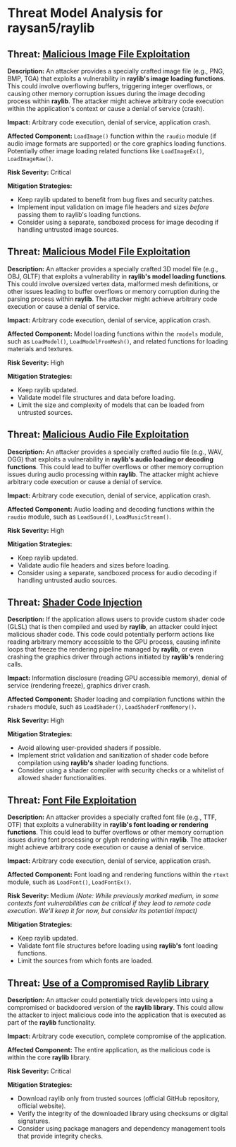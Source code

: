 # Threat Model Analysis for raysan5/raylib

## Threat: [Malicious Image File Exploitation](./threats/malicious_image_file_exploitation.md)

**Description:** An attacker provides a specially crafted image file (e.g., PNG, BMP, TGA) that exploits a vulnerability in **raylib's image loading functions**. This could involve overflowing buffers, triggering integer overflows, or causing other memory corruption issues during the image decoding process within **raylib**. The attacker might achieve arbitrary code execution within the application's context or cause a denial of service (crash).

**Impact:** Arbitrary code execution, denial of service, application crash.

**Affected Component:** `LoadImage()` function within the `raudio` module (if audio image formats are supported) or the core graphics loading functions. Potentially other image loading related functions like `LoadImageEx()`, `LoadImageRaw()`.

**Risk Severity:** Critical

**Mitigation Strategies:**
* Keep raylib updated to benefit from bug fixes and security patches.
* Implement input validation on image file headers and sizes *before* passing them to raylib's loading functions.
* Consider using a separate, sandboxed process for image decoding if handling untrusted image sources.

## Threat: [Malicious Model File Exploitation](./threats/malicious_model_file_exploitation.md)

**Description:** An attacker provides a specially crafted 3D model file (e.g., OBJ, GLTF) that exploits a vulnerability in **raylib's model loading functions**. This could involve oversized vertex data, malformed mesh definitions, or other issues leading to buffer overflows or memory corruption during the parsing process within **raylib**. The attacker might achieve arbitrary code execution or cause a denial of service.

**Impact:** Arbitrary code execution, denial of service, application crash.

**Affected Component:** Model loading functions within the `rmodels` module, such as `LoadModel()`, `LoadModelFromMesh()`, and related functions for loading materials and textures.

**Risk Severity:** High

**Mitigation Strategies:**
* Keep raylib updated.
* Validate model file structures and data before loading.
* Limit the size and complexity of models that can be loaded from untrusted sources.

## Threat: [Malicious Audio File Exploitation](./threats/malicious_audio_file_exploitation.md)

**Description:** An attacker provides a specially crafted audio file (e.g., WAV, OGG) that exploits a vulnerability in **raylib's audio loading or decoding functions**. This could lead to buffer overflows or other memory corruption issues during audio processing within **raylib**. The attacker might achieve arbitrary code execution or cause a denial of service.

**Impact:** Arbitrary code execution, denial of service, application crash.

**Affected Component:** Audio loading and decoding functions within the `raudio` module, such as `LoadSound()`, `LoadMusicStream()`.

**Risk Severity:** High

**Mitigation Strategies:**
* Keep raylib updated.
* Validate audio file headers and sizes before loading.
* Consider using a separate, sandboxed process for audio decoding if handling untrusted audio sources.

## Threat: [Shader Code Injection](./threats/shader_code_injection.md)

**Description:** If the application allows users to provide custom shader code (GLSL) that is then compiled and used by **raylib**, an attacker could inject malicious shader code. This code could potentially perform actions like reading arbitrary memory accessible to the GPU process, causing infinite loops that freeze the rendering pipeline managed by **raylib**, or even crashing the graphics driver through actions initiated by **raylib's** rendering calls.

**Impact:** Information disclosure (reading GPU accessible memory), denial of service (rendering freeze), graphics driver crash.

**Affected Component:** Shader loading and compilation functions within the `rshaders` module, such as `LoadShader()`, `LoadShaderFromMemory()`.

**Risk Severity:** High

**Mitigation Strategies:**
* Avoid allowing user-provided shaders if possible.
* Implement strict validation and sanitization of shader code before compilation using **raylib's** shader loading functions.
* Consider using a shader compiler with security checks or a whitelist of allowed shader functionalities.

## Threat: [Font File Exploitation](./threats/font_file_exploitation.md)

**Description:** An attacker provides a specially crafted font file (e.g., TTF, OTF) that exploits a vulnerability in **raylib's font loading or rendering functions**. This could lead to buffer overflows or other memory corruption issues during font processing or glyph rendering within **raylib**. The attacker might achieve arbitrary code execution or cause a denial of service.

**Impact:** Arbitrary code execution, denial of service, application crash.

**Affected Component:** Font loading and rendering functions within the `rtext` module, such as `LoadFont()`, `LoadFontEx()`.

**Risk Severity:** Medium *(Note: While previously marked medium, in some contexts font vulnerabilities can be critical if they lead to remote code execution. We'll keep it for now, but consider its potential impact)*

**Mitigation Strategies:**
* Keep raylib updated.
* Validate font file structures before loading using **raylib's** font loading functions.
* Limit the sources from which fonts are loaded.

## Threat: [Use of a Compromised Raylib Library](./threats/use_of_a_compromised_raylib_library.md)

**Description:** An attacker could potentially trick developers into using a compromised or backdoored version of the **raylib library**. This could allow the attacker to inject malicious code into the application that is executed as part of the **raylib** functionality.

**Impact:** Arbitrary code execution, complete compromise of the application.

**Affected Component:** The entire application, as the malicious code is within the core **raylib** library.

**Risk Severity:** Critical

**Mitigation Strategies:**
* Download raylib only from trusted sources (official GitHub repository, official website).
* Verify the integrity of the downloaded library using checksums or digital signatures.
* Consider using package managers and dependency management tools that provide integrity checks.

